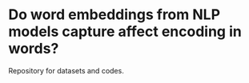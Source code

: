 # Do word embeddings from NLP models capture affect encoding in words?

Repository for datasets and codes.
